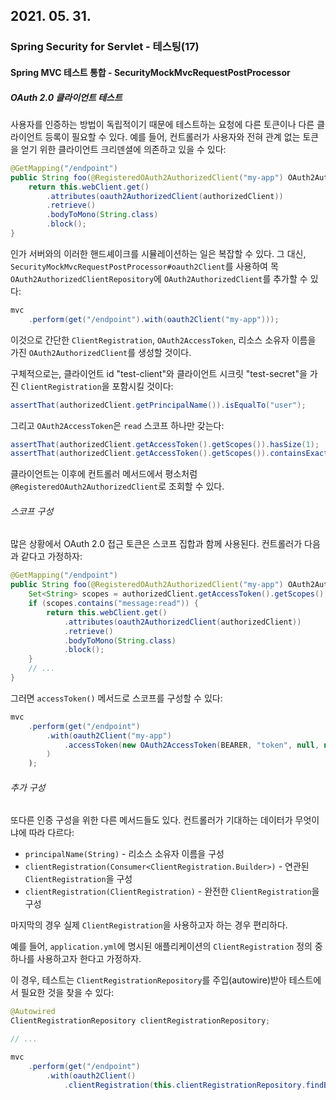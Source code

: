 ## 2021. 05. 31.

### Spring Security for Servlet - 테스팅(17)

#### Spring MVC 테스트 통합 - SecurityMockMvcRequestPostProcessor

##### OAuth 2.0 클라이언트 테스트

사용자를 인증하는 방법이 독립적이기 때문에 테스트하는 요청에 다른 토큰이나 다른 클라이언트 등록이 필요할 수 있다. 예를 들어, 컨트롤러가 사용자와 전혀 관계 없는 토큰을 얻기 위한 클라이언트 크리덴셜에 의존하고 있을 수 있다:

```java
@GetMapping("/endpoint")
public String foo(@RegisteredOAuth2AuthorizedClient("my-app") OAuth2AuthorizedClient authorizedClient) {
    return this.webClient.get()
        .attributes(oauth2AuthorizedClient(authorizedClient))
        .retrieve()
        .bodyToMono(String.class)
        .block();
}
```

인가 서버와의 이러한 핸드셰이크를 시뮬레이션하는 일은 복잡할 수 있다. 그 대신, `SecurityMockMvcRequestPostProcessor#oauth2Client`를 사용하여 목 `OAuth2AuthorizedClientRepository`에 `OAuth2AuthorizedClient`를 추가할 수 있다:

```java
mvc
    .perform(get("/endpoint").with(oauth2Client("my-app")));
```

이것으로 간단한 `ClientRegistration`, `OAuth2AccessToken`, 리소스 소유자 이름을 가진 `OAuth2AuthorizedClient`를 생성할 것이다.

구체적으로는, 클라이언트 id "test-client"와 클라이언트 시크릿 "test-secret"을 가진 `ClientRegistration`을 포함시킬 것이다:

```java
assertThat(authorizedClient.getPrincipalName()).isEqualTo("user");
```

그리고 `OAuth2AccessToken`은 `read` 스코프 하나만 갖는다:

```java
assertThat(authorizedClient.getAccessToken().getScopes()).hasSize(1);
assertThat(authorizedClient.getAccessToken().getScopes()).containsExactly("read");
```

클라이언트는 이후에 컨트롤러 메서드에서 평소처럼 `@RegisteredOAuth2AuthorizedClient`로 조회할 수 있다.

###### 스코프 구성

많은 상황에서 OAuth 2.0 접근 토큰은 스코프 집합과 함께 사용된다. 컨트롤러가 다음과 같다고 가정하자:

```java
@GetMapping("/endpoint")
public String foo(@RegisteredOAuth2AuthorizedClient("my-app") OAuth2AuthorizedClient authorizedClient) {
    Set<String> scopes = authorizedClient.getAccessToken().getScopes();
    if (scopes.contains("message:read")) {
        return this.webClient.get()
            .attributes(oauth2AuthorizedClient(authorizedClient))
            .retrieve()
            .bodyToMono(String.class)
            .block();
    }
    // ...
}
```

그러면 `accessToken()` 메서드로 스코프를 구성할 수 있다:

```java
mvc
    .perform(get("/endpoint")
        .with(oauth2Client("my-app")
            .accessToken(new OAuth2AccessToken(BEARER, "token", null, null, Collections.singleton("message:read"))))
        )
    );
```

###### 추가 구성

또다른 인증 구성을 위한 다른 메서드들도 있다. 컨트롤러가 기대하는 데이터가 무엇이냐에 따라 다르다:

* `principalName(String)` - 리소스 소유자 이름을 구성
* `clientRegistration(Consumer<ClientRegistration.Builder>)` - 연관된 `ClientRegistration`을 구성
* `clientRegistration(ClientRegistration)` - 완전한 `ClientRegistration`을 구성

마지막의 경우 실제 `ClientRegistration`을 사용하고자 하는 경우 편리하다.

예를 들어, `application.yml`에 명시된 애플리케이션의 `ClientRegistration` 정의 중 하나를 사용하고자 한다고 가정하자.

이 경우, 테스트는 `ClientRegistrationRepository`를 주입(autowire)받아 테스트에서 필요한 것을 찾을 수 있다:

```java
@Autowired
ClientRegistrationRepository clientRegistrationRepository;

// ...

mvc
    .perform(get("/endpoint")
        .with(oauth2Client()
            .clientRegistration(this.clientRegistrationRepository.findByRegistrationId("facebook"))));
```


